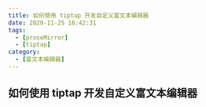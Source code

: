 ```yaml
---
title: 如何使用 tiptap 开发自定义富文本编辑器
date: 2020-11-25 16:42:31
tags:
  - [proseMirror]
  - [tiptap]
category:
  - [富文本编辑器]
---
```


## 如何使用 tiptap 开发自定义富文本编辑器